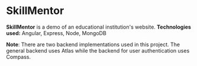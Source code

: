# SkillMentor

**SkillMentor** is a demo of an educational institution's website.
**Technologies used:** Angular, Express, Node, MongoDB

**Note**: There are two backend implementations used in this project. The general backend uses Atlas while the backend for user authentication uses Compass.